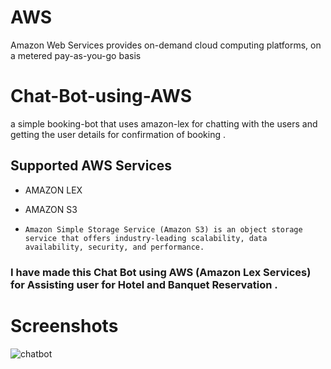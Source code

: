 # AWS

Amazon Web Services provides on-demand cloud computing platforms, on a metered pay-as-you-go basis

# Chat-Bot-using-AWS

a simple booking-bot that uses amazon-lex for chatting with the users and getting the user details for confirmation of booking . 

## Supported AWS Services
- AMAZON LEX

- AMAZON S3 
- `Amazon Simple Storage Service (Amazon S3) is an object storage service that offers industry-leading scalability, data availability, security, and performance.` 

### I have made this Chat Bot using AWS (Amazon Lex Services) for Assisting user for Hotel and Banquet Reservation .

# Screenshots

![chatbot](https://user-images.githubusercontent.com/83352826/188690074-0bf35701-6d7a-4c8b-81be-68e4b655d85c.gif)
